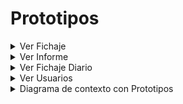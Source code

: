 # Prototipos

<details>
<summary>Ver Fichaje</summary>

|  |  |
| -- | -- |
| ![](../../imagenes/casosDeUso/detalles/) | [Codigo PUML](../../modelosUML/casosDeUso/detalles/verFichaje.puml) |

</details>

<details>
<summary>Ver Informe</summary>

|  |
| -- |
| ![](../../imagenes/prototipos/informe/generarInforme.png) |
| ![](../../imagenes/prototipos/informe/informeDescargado.png) |

</details>

<details>
<summary> Ver Fichaje Diario </summary>

| -- |
| ![](../../imagenes/prototipos/fichajeDiario/verFichajeDiario.png)|

</details>

<details>
<summary> Ver Usuarios </summary>
|  |
| -- |
| ![](../../imagenes/prototipos/Usuarios/VerUsuario.png) |

</details>

<details>
<summary>Diagrama de contexto con Prototipos</summary>

|  |  |
| -- | -- |
| ![](../../imagenes/prototipos/) | [Codigo PUML](../../modelosUML/prototipos/contexto.puml) |

</details>
